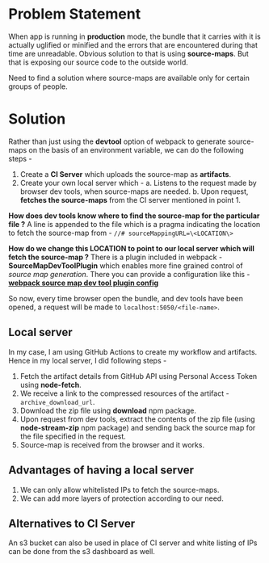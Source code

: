 # Problem Statement

When app is running in **production** mode, the bundle that it carries with it is actually uglified or minified and the errors that are encountered during that time are unreadable. Obvious solution to that is using **source-maps**. But that is exposing our source code to the outside world.

Need to find a solution where source-maps are available only for certain groups of people.

# Solution

Rather than just using the **devtool** option of webpack to generate source-maps on the basis of an environment variable, we can do the following steps -

1. Create a **CI Server** which uploads the source-map as **artifacts**.
2. Create your own local server which -
   a. Listens to the request made by browser dev tools, when source-maps are needed.
   b. Upon request, **fetches the source-maps** from the CI server mentioned in point 1.

**How does dev tools know where to find the source-map for the particular file ?**
A line is appended to the file which is a pragma indicating the location to fetch the source-map from - `//# sourceMappingURL=\<LOCATION\>`

**How do we change this LOCATION to point to our local server which will fetch the source-map ?**
There is a plugin included in webpack - **SourceMapDevToolPlugin** which enables more fine grained control of _source map generation_. There you can provide a configuration like this -
**[webpack source map dev tool plugin config](webpackSourceMapPluginConfig.PNG)**

So now, every time browser open the bundle, and dev tools have been opened, a request will be made to `localhost:5050/<file-name>`.

## Local server

In my case, I am using GitHub Actions to create my workflow and artifacts. Hence in my local server, I did following steps -

1. Fetch the artifact details from GitHub API using Personal Access Token using **node-fetch**.
2. We receive a link to the compressed resources of the artifact - `archive_download_url`.
3. Download the zip file using **download** npm package.
4. Upon request from dev tools, extract the contents of the zip file (using **node-stream-zip** npm package) and sending back the source map for the file specified in the request.
5. Source-map is received from the browser and it works.

## Advantages of having a local server

1. We can only allow whitelisted IPs to fetch the source-maps.
2. We can add more layers of protection according to our need.

## Alternatives to CI Server

An s3 bucket can also be used in place of CI server and white listing of IPs can be done from the s3 dashboard as well.
